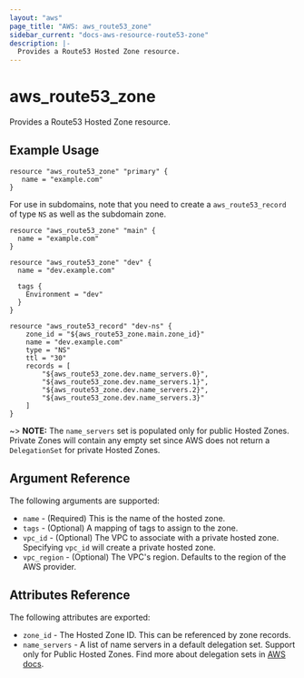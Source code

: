 ```yaml
---
layout: "aws"
page_title: "AWS: aws_route53_zone"
sidebar_current: "docs-aws-resource-route53-zone"
description: |-
  Provides a Route53 Hosted Zone resource.
---
```


# aws\_route53\_zone

Provides a Route53 Hosted Zone resource.

## Example Usage

```
resource "aws_route53_zone" "primary" {
   name = "example.com"
}
```

For use in subdomains, note that you need to create a
`aws_route53_record` of type `NS` as well as the subdomain
zone.

```
resource "aws_route53_zone" "main" {
  name = "example.com"
}

resource "aws_route53_zone" "dev" {
  name = "dev.example.com"

  tags {
    Environment = "dev"
  }
}

resource "aws_route53_record" "dev-ns" {
    zone_id = "${aws_route53_zone.main.zone_id}"
    name = "dev.example.com"
    type = "NS"
    ttl = "30"
    records = [
        "${aws_route53_zone.dev.name_servers.0}",
        "${aws_route53_zone.dev.name_servers.1}",
        "${aws_route53_zone.dev.name_servers.2}",
        "${aws_route53_zone.dev.name_servers.3}"
    ]
}
```

~> **NOTE:** The `name_servers` set is populated only for public Hosted Zones.
Private Zones will contain any empty set since AWS does not return a `DelegationSet`
for private Hosted Zones.

## Argument Reference

The following arguments are supported:

* `name` - (Required) This is the name of the hosted zone.
* `tags` - (Optional) A mapping of tags to assign to the zone.
* `vpc_id` - (Optional) The VPC to associate with a private hosted zone. Specifying `vpc_id` will create a private hosted zone.
* `vpc_region` - (Optional) The VPC's region. Defaults to the region of the AWS provider.

## Attributes Reference

The following attributes are exported:

* `zone_id` - The Hosted Zone ID. This can be referenced by zone records.
* `name_servers` - A list of name servers in a default delegation set. Support only for Public Hosted Zones.
  Find more about delegation sets in [AWS docs](http://docs.aws.amazon.com/Route53/latest/APIReference/actions-on-reusable-delegation-sets.html).
